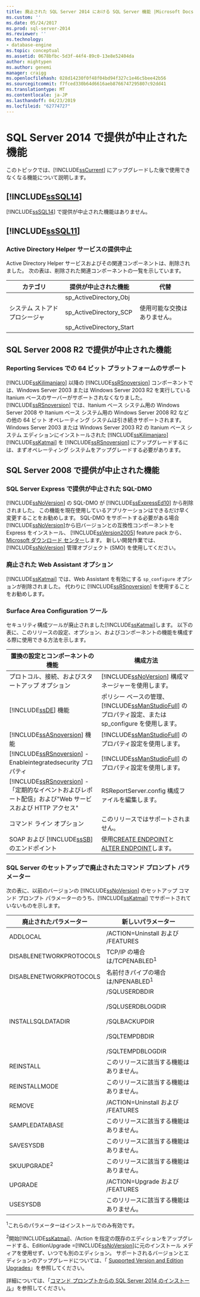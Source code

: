 ```yaml
---
title: 廃止された SQL Server 2014 における SQL Server 機能 |Microsoft Docs
ms.custom: ''
ms.date: 05/24/2017
ms.prod: sql-server-2014
ms.reviewer: ''
ms.technology:
- database-engine
ms.topic: conceptual
ms.assetid: 0678bfbc-5d3f-44f4-89c0-13e8e52404da
author: mightypen
ms.author: genemi
manager: craigg
ms.openlocfilehash: 028d14230f0f48f04bd94f327c1e46c5bee42b56
ms.sourcegitcommit: f7fced330b64d6616aeb8766747295807c92dd41
ms.translationtype: MT
ms.contentlocale: ja-JP
ms.lasthandoff: 04/23/2019
ms.locfileid: "62774727"
---
```

# <a name="discontinued-sql-server-features-in-sql-server-2014"></a>SQL Server 2014 で提供が中止された機能
  このトピックでは、[!INCLUDE[ssCurrent](../includes/sscurrent-md.md)] にアップグレードした後で使用できなくなる機能について説明します。  
  
## <a name="discontinued-features-in-includesssql14includessssql14-mdmd"></a> [!INCLUDE[ssSQL14](../includes/sssql14-md.md)]  
 [!INCLUDE[ssSQL14](../includes/sssql14-md.md)] で提供が中止された機能はありません。  
  
## <a name="discontinued-features-in-includesssql11includessssql11-mdmd"></a> [!INCLUDE[ssSQL11](../includes/sssql11-md.md)]  
  
### <a name="discontinued-active-directory-helper-service"></a>Active Directory Helper サービスの提供中止  
 Active Directory Helper サービスおよびその関連コンポーネントは、削除されました。 次の表は、削除された関連コンポーネントの一覧を示しています。  
  
|カテゴリ|提供が中止された機能|代替|  
|--------------|--------------------------|-----------------|  
|システム ストアド プロシージャ|sp_ActiveDirectory_Obj<br /><br /> sp_ActiveDirectory_SCP<br /><br /> sp_ActiveDirectory_Start|使用可能な交換はありません。|  
  
## <a name="discontinued-features-in-sql-server-2008-r2"></a>SQL Server 2008 R2 で提供が中止された機能  
  
### <a name="64-bit-platform-support-in-reporting-services"></a>Reporting Services での 64 ビット プラットフォームのサポート  
 [!INCLUDE[ssKilimanjaro](../includes/sskilimanjaro-md.md)] 以降の [!INCLUDE[ssRSnoversion](../includes/ssrsnoversion-md.md)] コンポーネントでは、Windows Server 2003 または Windows Server 2003 R2 を実行している Itanium ベースのサーバーがサポートされなくなりました。 [!INCLUDE[ssRSnoversion](../includes/ssrsnoversion-md.md)] では、Itanium ベース システム用の Windows Server 2008 や Itanium ベース システム用の Windows Server 2008 R2 などの他の 64 ビット オペレーティング システムは引き続きサポートされます。 Windows Server 2003 または Windows Server 2003 R2 の Itanium ベース システム エディションにインストールされた [!INCLUDE[ssKilimanjaro](../includes/sskilimanjaro-md.md)] [!INCLUDE[ssKatmai](../includes/sskatmai-md.md)] を [!INCLUDE[ssRSnoversion](../includes/ssrsnoversion-md.md)] にアップグレードするには、まずオペレーティング システムをアップグレードする必要があります。  
  
## <a name="discontinued-features-in-sql-server-2008"></a>SQL Server 2008 で提供が中止された機能  
  
### <a name="discontinued-sql-dmo-from-sql-server-express-installation"></a>SQL Server Express で提供が中止された SQL-DMO  
 [!INCLUDE[ssNoVersion](../includes/ssnoversion-md.md)] の SQL-DMO が [!INCLUDE[ssExpressEd10](../includes/ssexpressed10-md.md)] から削除されました。 この機能を現在使用しているアプリケーションはできるだけ早く変更することをお勧めします。 SQL-DMO をサポートする必要がある場合[!INCLUDE[ssNoVersion](../includes/ssnoversion-md.md)]から旧バージョンとの互換性コンポーネントを Express をインストール、 [!INCLUDE[ssVersion2005](../includes/ssversion2005-md.md)] feature pack から、 [Microsoft ダウンロード センター](https://go.microsoft.com/fwlink/?LinkID=51230)します。 新しい開発作業では、[!INCLUDE[ssNoVersion](../includes/ssnoversion-md.md)] 管理オブジェクト (SMO) を使用してください。  
  
### <a name="discontinued-option-for-web-assistant"></a>廃止された Web Assistant オプション  
 [!INCLUDE[ssKatmai](../includes/sskatmai-md.md)] では、Web Assistant を有効にする `sp_configure` オプションが削除されました。 代わりに [!INCLUDE[ssRSnoversion](../includes/ssrsnoversion-md.md)] を使用することをお勧めします。  
  
### <a name="surface-area-configuration-tool"></a>Surface Area Configuration ツール  
 セキュリティ構成ツールが廃止されました[!INCLUDE[ssKatmai](../includes/sskatmai-md.md)]します。 以下の表に、このリリースの設定、オプション、およびコンポーネントの機能を構成する際に使用できる方法を示します。  
  
|置換の設定とコンポーネントの機能|構成方法|  
|-------------------------------------------------|----------------------|  
|プロトコル、接続、およびスタートアップ オプション|[!INCLUDE[ssNoVersion](../includes/ssnoversion-md.md)] 構成マネージャーを使用します。|  
|[!INCLUDE[ssDE](../includes/ssde-md.md)] 機能|ポリシー ベースの管理、[!INCLUDE[ssManStudioFull](../includes/ssmanstudiofull-md.md)] のプロパティ設定、または sp_configure を使用します。|  
|[!INCLUDE[ssASnoversion](../includes/ssasnoversion-md.md)] 機能|[!INCLUDE[ssManStudioFull](../includes/ssmanstudiofull-md.md)] のプロパティ設定を使用します。|  
|[!INCLUDE[ssRSnoversion](../includes/ssrsnoversion-md.md)] -Enableintegratedsecurity プロパティ|[!INCLUDE[ssManStudioFull](../includes/ssmanstudiofull-md.md)] のプロパティ設定を使用します。|  
|[!INCLUDE[ssRSnoversion](../includes/ssrsnoversion-md.md)] -「定期的なイベントおよびレポート配信」および"Web サービスおよび HTTP アクセス"|RSReportServer.config 構成ファイルを編集します。|  
|コマンド ライン オプション|このリリースではサポートされません。|  
|SOAP および [!INCLUDE[ssSB](../includes/sssb-md.md)] のエンドポイント|使用[CREATE ENDPOINT](/sql/t-sql/statements/create-endpoint-transact-sql)と[ALTER ENDPOINT](/sql/t-sql/statements/alter-endpoint-transact-sql)します。|  
  
### <a name="discontinued-command-prompt-parameters-for-sql-server-setup"></a>SQL Server のセットアップで廃止されたコマンド プロンプト パラメーター  
 次の表に、以前のバージョンの [!INCLUDE[ssNoVersion](../includes/ssnoversion-md.md)] のセットアップ コマンド プロンプト パラメーターのうち、[!INCLUDE[ssKatmai](../includes/sskatmai-md.md)] でサポートされていないものを示します。  
  
|廃止されたパラメーター|新しいパラメーター|  
|----------------------------|---------------------------|  
|ADDLOCAL|/ACTION=Uninstall および /FEATURES|  
|DISABLENETWORKPROTOCOLS|TCP/IP の場合は/TCPENABLED<sup>1</sup>|  
|DISABLENETWORKPROTOCOLS|名前付きパイプの場合は/NPENABLED<sup>1</sup>|  
|INSTALLSQLDATADIR|/SQLUSERDBDIR<br /><br /> /SQLUSERDBLOGDIR<br /><br /> /SQLBACKUPDIR<br /><br /> /SQLTEMPDBDIR<br /><br /> /SQLTEMPDBLOGDIR|  
|REINSTALL|このリリースに該当する機能はありません。|  
|REINSTALLMODE|このリリースに該当する機能はありません。|  
|REMOVE|/ACTION=Uninstall および /FEATURES|  
|SAMPLEDATABASE|このリリースに該当する機能はありません。|  
|SAVESYSDB|このリリースに該当する機能はありません。|  
|SKUUPGRADE<sup>2</sup>|このリリースに該当する機能はありません。|  
|UPGRADE|/ACTION=Upgrade および /FEATURES|  
|USESYSDB|このリリースに該当する機能はありません。|  
  
 <sup>1</sup>これらのパラメーターはインストールでのみ有効です。  
  
 <sup>2</sup>開始[!INCLUDE[ssKatmai](../includes/sskatmai-md.md)]、/Action を指定の既存のエディションをアップグレードする、EditionUpgrade =[!INCLUDE[ssNoVersion](../includes/ssnoversion-md.md)]に元のインストール メディアを使用せず、いつでも別のエディション。 サポートされるバージョンとエディションのアップグレードについては、「 [Supported Version and Edition Upgrades](../database-engine/install-windows/supported-version-and-edition-upgrades.md)」を参照してください。  
  
 詳細については、「[コマンド プロンプトからの SQL Server 2014 のインストール](../database-engine/install-windows/install-sql-server-from-the-command-prompt.md)」を参照してください。  
  
  
